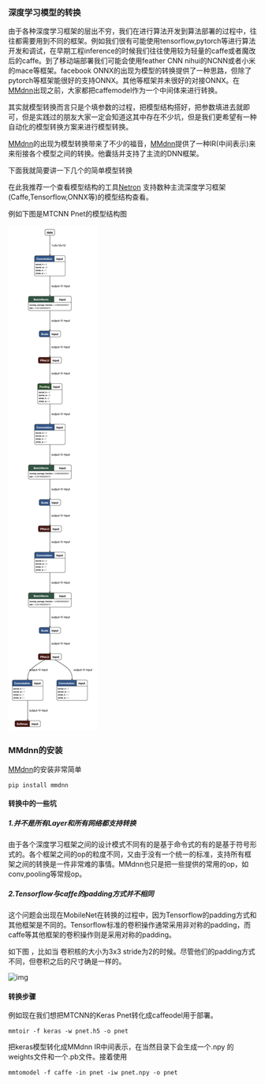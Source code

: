 ### 深度学习模型的转换

由于各种深度学习框架的层出不穷，我们在进行算法开发到算法部署的过程中，往往都需要用到不同的框架。例如我们很有可能使用tensorflow,pytorch等进行算法开发和调试，在早期工程inference的时候我们往往使用较为轻量的caffe或者魔改后的caffe。到了移动端部署我们可能会使用feather CNN nihui的NCNN或者小米的mace等框架。facebook ONNX的出现为模型的转换提供了一种思路，但除了pytorch等框架能很好的支持ONNX。其他等框架并未很好的对接ONNX。在[MMdnn](https://github.com/Microsoft/MMdnn)出现之前，大家都把caffemodel作为一个中间体来进行转换。

其实就模型转换而言只是个填参数的过程，把模型结构搭好，把参数填进去就即可，但是实践过的朋友大家一定会知道这其中存在不少坑，但是我们更希望有一种自动化的模型转换方案来进行模型转换。

[MMdnn](https://github.com/Microsoft/MMdnn)的出现为模型转换带来了不少的福音，[MMdnn](https://github.com/Microsoft/MMdnn)提供了一种IR(中间表示)来来衔接各个模型之间的转换。他囊括并支持了主流的DNN框架。

下面我就简要讲一下几个的简单模型转换

在此我推荐一个查看模型结构的工具[Netron](https://github.com/lutzroeder/Netron) 支持数种主流深度学习框架(Caffe,Tensorflow,ONNX等)的模型结构查看。

例如下图是MTCNN Pnet的模型结构图

![det1_](./det1_.png)



### MMdnn的安装

[MMdnn](https://github.com/Microsoft/MMdnn)的安装非常简单

```
pip install mmdnn
```

#### 转换中的一些坑

##### 1.并不是所有Layer和所有网络都支持转换

由于各个深度学习框架之间的设计模式不同有的是基于命令式的有的是基于符号形式的。各个框架之间的op的粒度不同，又由于没有一个统一的标准，支持所有框架之间的转换是一件非常难的事情。MMdnn也只是把一些提供的常用的op，如conv,pooling等常规op。

##### 2.Tensorflow与caffe的padding方式并不相同

这个问题会出现在MobileNet在转换的过程中，因为Tensorflow的padding方式和其他框架是不同的。Tensorflow标准的卷积操作通常采用非对称的padding，而caffe等其他框架的卷积操作则是采用对称的padding。

如下图 ，比如当 卷积核的大小为3x3 stride为2的时候。尽管他们的padding方式不同，但卷积之后的尺寸确是一样的。

![img](https://github.com/Microsoft/MMdnn/wiki/image/mobilenet1.png)



#### 转换步骤

例如现在我们想把MTCNN的Keras Pnet转化成caffeodel用于部署。

```
mmtoir -f keras -w pnet.h5 -o pnet
```

把keras模型转化成MMdnn IR中间表示，在当然目录下会生成一个.npy 的weights文件和一个.pb文件。接着使用

```
mmtomodel -f caffe -in pnet -iw pnet.npy -o pnet
```

